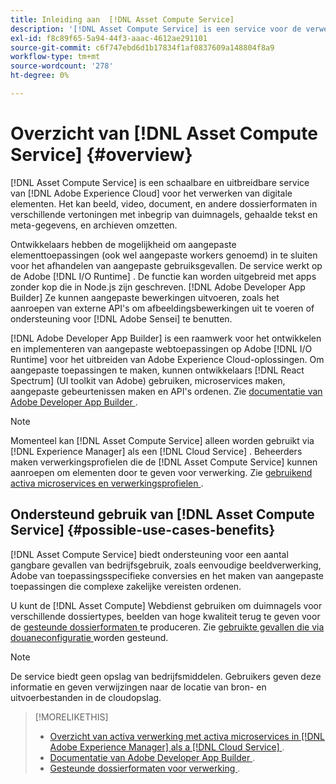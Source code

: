 ```yaml
---
title: Inleiding aan  [!DNL Asset Compute Service]
description: '[!DNL Asset Compute Service] is een service voor de verwerking van eigen middelen in de cloud die de complexiteit vermindert en de schaalbaarheid verbetert.'
exl-id: f8c89f65-5a94-44f3-aaac-4612ae291101
source-git-commit: c6f747ebd6d1b17834f1af0837609a148804f8a9
workflow-type: tm+mt
source-wordcount: '278'
ht-degree: 0%

---
```


# Overzicht van [!DNL Asset Compute Service] {#overview}

[!DNL Asset Compute Service] is een schaalbare en uitbreidbare service van [!DNL Adobe Experience Cloud] voor het verwerken van digitale elementen. Het kan beeld, video, document, en andere dossierformaten in verschillende vertoningen met inbegrip van duimnagels, gehaalde tekst en meta-gegevens, en archieven omzetten.

Ontwikkelaars hebben de mogelijkheid om aangepaste elementtoepassingen (ook wel aangepaste workers genoemd) in te sluiten voor het afhandelen van aangepaste gebruiksgevallen. De service werkt op de Adobe [!DNL I/O Runtime] . De functie kan worden uitgebreid met apps zonder kop die in Node.js zijn geschreven. [!DNL Adobe Developer App Builder] Ze kunnen aangepaste bewerkingen uitvoeren, zoals het aanroepen van externe API&#39;s om afbeeldingsbewerkingen uit te voeren of ondersteuning voor [!DNL Adobe Sensei] te benutten.

[!DNL Adobe Developer App Builder] is een raamwerk voor het ontwikkelen en implementeren van aangepaste webtoepassingen op Adobe [!DNL I/O Runtime] voor het uitbreiden van Adobe Experience Cloud-oplossingen. Om aangepaste toepassingen te maken, kunnen ontwikkelaars [!DNL React Spectrum] (UI toolkit van Adobe) gebruiken, microservices maken, aangepaste gebeurtenissen maken en API&#39;s ordenen. Zie [ documentatie van Adobe Developer App Builder ](https://developer.adobe.com/app-builder/docs/overview/).

>[!NOTE]
>
>Momenteel kan [!DNL Asset Compute Service] alleen worden gebruikt via [!DNL Experience Manager] als een [!DNL Cloud Service] . Beheerders maken verwerkingsprofielen die de [!DNL Asset Compute Service] kunnen aanroepen om elementen door te geven voor verwerking. Zie [ gebruikend activa microservices en verwerkingsprofielen ](https://experienceleague.adobe.com/en/docs/experience-manager-cloud-service/content/assets/manage/asset-microservices-configure-and-use).

## Ondersteund gebruik van [!DNL Asset Compute Service] {#possible-use-cases-benefits}

[!DNL Asset Compute Service] biedt ondersteuning voor een aantal gangbare gevallen van bedrijfsgebruik, zoals eenvoudige beeldverwerking, Adobe van toepassingsspecifieke conversies en het maken van aangepaste toepassingen die complexe zakelijke vereisten ordenen.

U kunt de [!DNL Asset Compute] Webdienst gebruiken om duimnagels voor verschillende dossiertypes, beelden van hoge kwaliteit terug te geven voor de [ gesteunde dossierformaten ](https://experienceleague.adobe.com/en/docs/experience-manager-cloud-service/content/assets/file-format-support) te produceren. Zie [ gebruikte gevallen die via douaneconfiguratie ](https://experienceleague.adobe.com/en/docs/experience-manager-cloud-service/content/assets/manage/asset-microservices-configure-and-use) worden gesteund.

>[!NOTE]
>
>De service biedt geen opslag van bedrijfsmiddelen. Gebruikers geven deze informatie en geven verwijzingen naar de locatie van bron- en uitvoerbestanden in de cloudopslag.

<!-- TBD: Should this be mentioned in the docs?

|Asset Compute Service does not do this|Expectations from implementing client|
|---|---|
| Binary uploads or API-based asset ingestion. | Use other methods to ingest assets. |
| Store binaries or any persisted data across processing requests.| Each request is independent so treat it as a standalone request by sharing binary and processing instructions. |
| Store any configurations such as processing rules or settings for a user or an organization's account. | Add processing request to each request/instruction. |
| Direct event handling of asset creation events from storage systems and processing completed notifications, and errors. | Use [!DNL Adobe I/O] Events and other methods. |

-->

>[!MORELIKETHIS]
>
>* [ Overzicht van activa verwerking met activa microservices in  [!DNL Adobe Experience Manager]  als a  [!DNL Cloud Service] ](https://experienceleague.adobe.com/en/docs/experience-manager-cloud-service/content/assets/asset-microservices-overview).
>* [ Documentatie van Adobe Developer App Builder ](https://developer.adobe.com/app-builder/docs/overview).
>* [ Gesteunde dossierformaten voor verwerking ](https://experienceleague.adobe.com/en/docs/experience-manager-cloud-service/content/assets/file-format-support).

<!-- **TBD:**
* Clarify the service can only be used within AEM as Cloud Service. The docs provided as context for custom application developers. Not to be used as a standalone service.
  ** and API as that plays a role in custom applications (accepting standard params, invoking Nui itself in the future, etc. (this is an outlook))

* link to aem as cloud service docs on asset ingestion and customization with processing profiles.
-->
